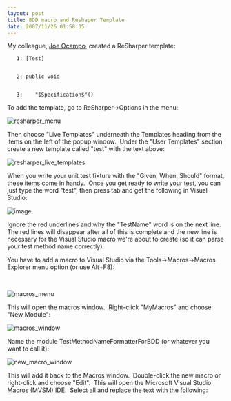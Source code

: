 ```yaml
---
layout: post
title: BDD macro and Reshaper Template
date: 2007/11/26 01:58:35
---
```



My colleague, [Joe Ocampo](http://blog.agilejoe.com), created a ReSharper template:
    
    
       1: [Test]
    
    
       2: public void 
    
    
       3:    "$Specification$"()

To add the template, go to ReSharper->Options in the menu:  
  
![resharper_menu](blogs/jason_meridth/WindowsLiveWriter/BDDmacroandReSharper_11F81/resharper_menu_thumb.jpg)

Then choose "Live Templates" underneath the Templates heading from the items on the left of the popup window.  Under the "User Templates" section create a new template called "test" with the text above:

![resharper_live_templates](blogs/jason_meridth/WindowsLiveWriter/BDDmacroandReSharper_11F81/resharper_live_templates_thumb.jpg)

When you write your unit test fixture with the "Given, When, Should" format, these items come in handy.  Once you get ready to write your test, you can just type the word "test", then press tab and get the following in Visual Studio:

![image](blogs/jason_meridth/WindowsLiveWriter/BDDmacroandReSharper_11F81/image_thumb.png)

Ignore the red underlines and why the "TestName" word is on the next line.  The red lines will disappear after all of this is complete and the new line is necessary for the Visual Studio macro we're about to create (so it can parse your test method name correctly).

You have to add a macro to Visual Studio via the Tools->Macros->Macros Explorer menu option (or use Alt+F8):

 

![macros_menu](blogs/jason_meridth/WindowsLiveWriter/BDDmacroandReSharper_11F81/macros_menu_thumb_1.jpg)

This will open the macros window.  Right-click "MyMacros" and choose "New Module":

![macros_window](blogs/jason_meridth/WindowsLiveWriter/BDDmacroandReSharper_11F81/macros_window_thumb_1.jpg)

Name the module TestMethodNameFormatterForBDD (or whatever you want to call it):

![new_macro_window](blogs/jason_meridth/WindowsLiveWriter/BDDmacroandReSharper_11F81/new_macro_window_thumb.jpg)

This will add it back to the Macros window.  Double-click the new macro or right-click and choose "Edit".  This will open the Microsoft Visual Studio Macros (MVSM) IDE.  Select all and replace the text with the following: